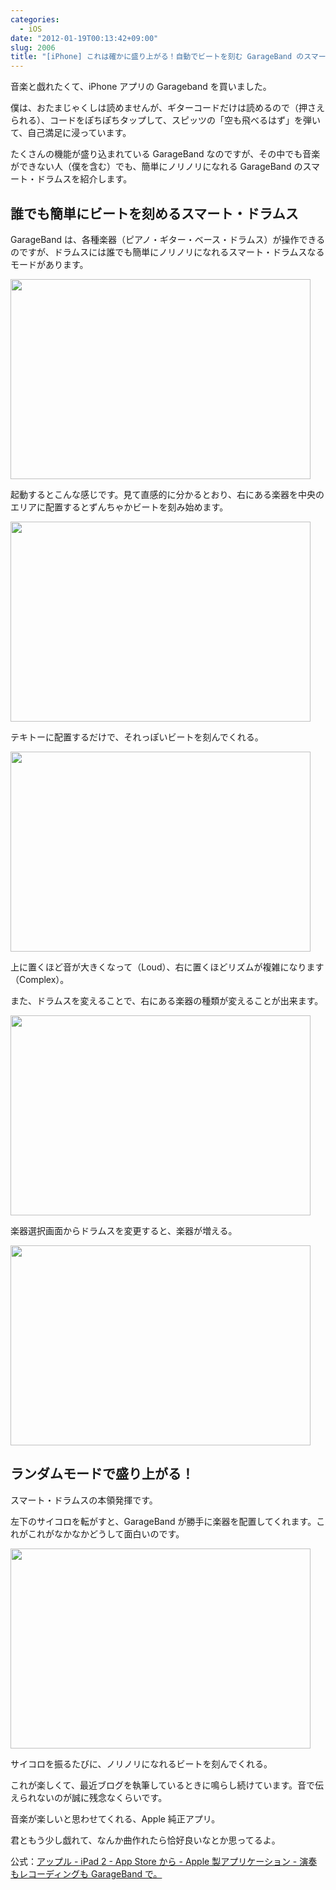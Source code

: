 ```yaml
---
categories:
  - iOS
date: "2012-01-19T00:13:42+09:00"
slug: 2006
title: "[iPhone] これは確かに盛り上がる！自動でビートを刻む GarageBand のスマート・ドラムス"
---
```


音楽と戯れたくて、iPhone アプリの Garageband を買いました。

<app id="408709785" title="GarageBand 1.1（￥450）" src="http://a1.mzstatic.com/us/r1000/107/Purple/1b/71/e5/mzl.rpdfmocf.100x100-75.png">

僕は、おたまじゃくしは読めませんが、ギターコードだけは読めるので（押さえられる）、コードをぽちぽちタップして、スピッツの「空も飛べるはず」を弾いて、自己満足に浸っています。

たくさんの機能が盛り込まれている GarageBand なのですが、その中でも音楽ができない人（僕を含む）でも、簡単にノリノリになれる GarageBand のスマート・ドラムスを紹介します。

## 誰でも簡単にビートを刻めるスマート・ドラムス

GarageBand は、各種楽器（ピアノ・ギター・ベース・ドラムス）が操作できるのですが、ドラムスには誰でも簡単にノリノリになれるスマート・ドラムスなるモードがあります。

<img alt="" src="/images/2012/01/2006_1.png" width="480" height="320">

起動するとこんな感じです。見て直感的に分かるとおり、右にある楽器を中央のエリアに配置するとずんちゃかビートを刻み始めます。

<img alt="" src="/images/2012/01/2006_2.png" width="480" height="320">

テキトーに配置するだけで、それっぽいビートを刻んでくれる。

<img alt="" src="/images/2012/01/2006_3.png" width="480" height="320">

上に置くほど音が大きくなって（Loud）、右に置くほどリズムが複雑になります（Complex）。

また、ドラムスを変えることで、右にある楽器の種類が変えることが出来ます。

<img alt="" src="/images/2012/01/2006_4.png" width="480" height="320">

楽器選択画面からドラムスを変更すると、楽器が増える。

<img alt="" src="/images/2012/01/2006_5.png" width="480" height="320">

## ランダムモードで盛り上がる！

スマート・ドラムスの本領発揮です。

左下のサイコロを転がすと、GarageBand が勝手に楽器を配置してくれます。これがこれがなかなかどうして面白いのです。

<img alt="" src="/images/2012/01/2006_6.png" width="480" height="320">

サイコロを振るたびに、ノリノリになれるビートを刻んでくれる。

これが楽しくて、最近ブログを執筆しているときに鳴らし続けています。音で伝えられないのが誠に残念なくらいです。

音楽が楽しいと思わせてくれる、Apple 純正アプリ。

君ともう少し戯れて、なんか曲作れたら恰好良いなとか思ってるよ。

公式：[アップル - iPad 2 - App Store から - Apple 製アプリケーション - 演奏もレコーディングも GarageBand で。](http://www.apple.com/jp/ipad/from-the-app-store/apps-by-apple/garageband.html)
